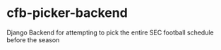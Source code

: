 # cfb-picker-backend
Django Backend for attempting to pick the entire SEC football schedule before the season
